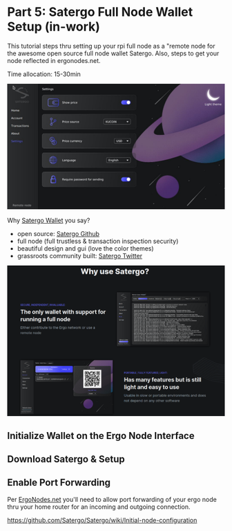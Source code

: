 # Part 5: Satergo Full Node Wallet Setup (in-work)
This tutorial steps thru setting up your rpi full node as a "remote node for the awesome open source full node wallet Satergo. Also, steps to get your node reflected in ergonodes.net.

Time allocation: 15-30min

![satergo_settings](/images/satergo_settings.jpeg)

Why [Satergo Wallet](https://satergo.com/) you say?
- open source: [Satergo Github](https://github.com/Satergo/Satergo)
- full node (full trustless & transaction inspection security)
- beautiful design and gui (love the color themes)
- grassroots community built: [Satergo Twitter](https://twitter.com/SatergoWallet)

![why-satergo](/images/satergo_why_use.jpeg)

## Initialize Wallet on the Ergo Node Interface


## Download Satergo & Setup


## Enable Port Forwarding

Per [ErgoNodes.net](http://ergonodes.net/) you'll need to allow port forwarding of your ergo node thru your home router for an incoming and outgoing connection.

https://github.com/Satergo/Satergo/wiki/Initial-node-configuration